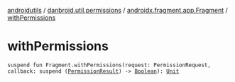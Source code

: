 [androidutils](../../index.md) / [danbroid.util.permissions](../index.md) / [androidx.fragment.app.Fragment](index.md) / [withPermissions](./with-permissions.md)

# withPermissions

`suspend fun Fragment.withPermissions(request: PermissionRequest, callback: suspend (`[`PermissionResult`](../-permission-result/index.md)`) -> `[`Boolean`](https://kotlinlang.org/api/latest/jvm/stdlib/kotlin/-boolean/index.html)`): `[`Unit`](https://kotlinlang.org/api/latest/jvm/stdlib/kotlin/-unit/index.html)
